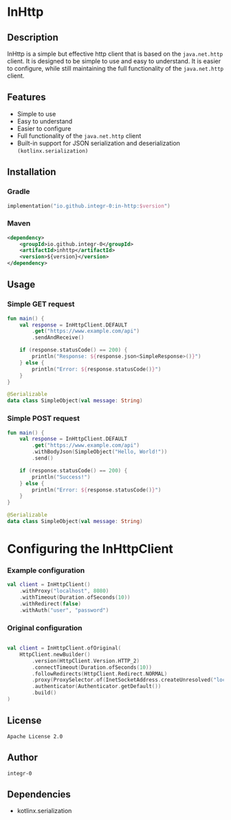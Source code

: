 # InHttp 
## Description
InHttp is a simple but effective http client that is based on the `java.net.http` client.
It is designed to be simple to use and easy to understand. It is easier to configure, while still maintaining the full functionality of the `java.net.http` client.

## Features
- Simple to use
- Easy to understand
- Easier to configure
- Full functionality of the `java.net.http` client
- Built-in support for JSON serialization and deserialization `(kotlinx.serialization)`

## Installation
### Gradle
```kotlin
implementation("io.github.integr-0:in-http:$version")
```

### Maven
```xml
<dependency>
    <groupId>io.github.integr-0</groupId>
    <artifactId>inhttp</artifactId>
    <version>${version}</version>
</dependency>
```

## Usage
### Simple GET request
```kotlin
fun main() {
    val response = InHttpClient.DEFAULT
        .get("https://www.example.com/api")
        .sendAndReceive()

    if (response.statusCode() == 200) {
        println("Response: ${response.json<SimpleResponse>()}")
    } else {
        println("Error: ${response.statusCode()}")
    }
}

@Serializable
data class SimpleObject(val message: String)
```

### Simple POST request
```kotlin
fun main() {
    val response = InHttpClient.DEFAULT
        .get("https://www.example.com/api")
        .withBodyJson(SimpleObject("Hello, World!"))
        .send()

    if (response.statusCode() == 200) {
        println("Success!")
    } else {
        println("Error: ${response.statusCode()}")
    }
}

@Serializable
data class SimpleObject(val message: String)
```

# Configuring the InHttpClient

### Example configuration
```kotlin
val client = InHttpClient()
    .withProxy("localhost", 8080)
    .withTimeout(Duration.ofSeconds(10))
    .withRedirect(false)
    .withAuth("user", "password")
```

### Original configuration
```kotlin

val client = InHttpClient.ofOriginal(
    HttpClient.newBuilder()
        .version(HttpClient.Version.HTTP_2)
        .connectTimeout(Duration.ofSeconds(10))
        .followRedirects(HttpClient.Redirect.NORMAL)
        .proxy(ProxySelector.of(InetSocketAddress.createUnresolved("localhost", 8080)))
        .authenticator(Authenticator.getDefault())
        .build()
)       
```

## License
```
Apache License 2.0
```

## Author
```
integr-0
```

## Dependencies
- kotlinx.serialization

